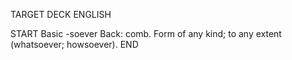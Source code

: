 TARGET DECK
ENGLISH

START
Basic
-soever
Back: comb. Form of any kind; to any extent (whatsoever; howsoever).
END
